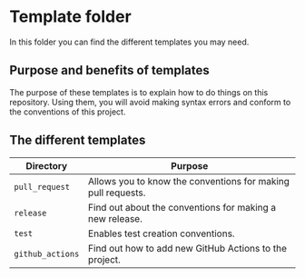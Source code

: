 # Template folder
In this folder you can find the different templates you may need.


## Purpose and benefits of templates
The purpose of these templates is to explain how to do things on this repository. Using them, you will avoid making syntax errors and conform to the conventions of this project.

## The different templates
| Directory        | Purpose                                                                                                       |
| ---------------- | ------------------------------------------------------------------------------------------------------------- |
| `pull_request`   | Allows you to know the conventions for making pull requests.                                                  |
| `release`        | Find out about the conventions for making a new release.                                                      |
| `test`           | Enables test creation conventions.                                                                            |
| `github_actions` | Find out how to add new GitHub Actions to the project.                                                        |
